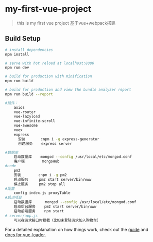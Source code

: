# my-first-vue-project

> this is my first vue project  基于vue+webpack搭建

## Build Setup

``` bash
# install dependencies
npm install

# serve with hot reload at localhost:8080
npm run dev

# build for production with minification
npm run build

# build for production and view the bundle analyzer report
npm run build --report

#插件：
    axios
    vue-router
    vue-lazyload
    vue-infinite-scroll
    vue-awesome
    vuex
    express
      安装       cnpm i -g express-generator
      创建服务    express server

#数据库
    启动数据库    mongod --config /usr/local/etc/mongod.conf
    客户端        mongoHub
#node
    pm2
    安装        cnpm i -g pm2
    启动服务     pm2 start server/bin/www
    停止服务     pm2 stop all
#配置
    config index.js proxyTable
#启动项目
    启动数据库      mongod --config /usr/local/etc/mongod.conf
    启动后台服务    pm2 start server/bin/www
    启动前端服务    npm start
# server/app.js
    可以在请求接口时拦截（比如未登陆请求加入购物车）
```

For a detailed explanation on how things work, check out the [guide](http://vuejs-templates.github.io/webpack/) and [docs for vue-loader](http://vuejs.github.io/vue-loader).

